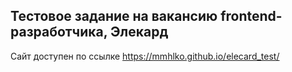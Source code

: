 ## Тестовое задание на вакансию frontend-разработчика, Элекард

Сайт доступен по ссылке https://mmhlko.github.io/elecard_test/